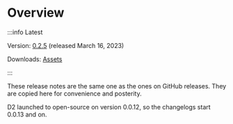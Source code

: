 # Overview

:::info Latest

Version: [0.2.5](/releases/0.2.5) (released March 16, 2023)

Downloads: [Assets](https://github.com/terrastruct/d2/releases/tag/v0.2.5)

:::

These release notes are the same one as the ones on GitHub releases. They are copied here
for convenience and posterity.

D2 launched to open-source on version 0.0.12, so the changelogs start 0.0.13 and on.
